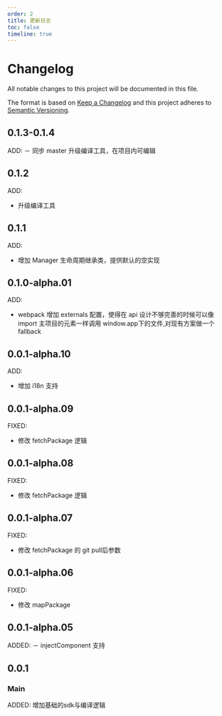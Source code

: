 ```yaml
---
order: 2
title: 更新日志
toc: false
timeline: true
---
```

# Changelog
All notable changes to this project will be documented in this file.

The format is based on [Keep a Changelog](http://keepachangelog.com/)
and this project adheres to [Semantic Versioning](http://semver.org/).

## 0.1.3-0.1.4
ADD:
－ 同步 master 升级编译工具，在项目内可编辑

## 0.1.2
ADD:
- 升级编译工具

## 0.1.1
ADD:
 - 增加 Manager 生命周期继承类，提供默认的空实现


## 0.1.0-alpha.01
ADD:
- webpack 增加 externals 配置，使得在 api 设计不够完善的时候可以像 import 主项目的元素一样调用 window.app下的文件,对现有方案做一个 fallback

## 0.0.1-alpha.10
ADD:
- 增加 i18n 支持

## 0.0.1-alpha.09
FIXED:
- 修改 fetchPackage 逻辑

## 0.0.1-alpha.08
FIXED:
- 修改 fetchPackage 逻辑

## 0.0.1-alpha.07
FIXED:
- 修改 fetchPackage 的 git pull后参数

## 0.0.1-alpha.06
FIXED: 
- 修改 mapPackage

## 0.0.1-alpha.05
ADDED:
－ injectComponent 支持

## 0.0.1

### Main
ADDED: 增加基础的sdk与编译逻辑
